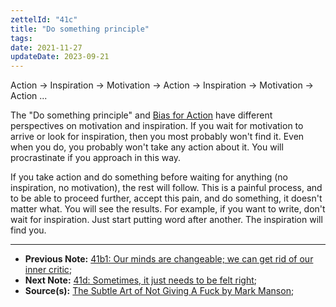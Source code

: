 ```yaml
---
zettelId: "41c"
title: "Do something principle"
tags:
date: 2021-11-27
updateDate: 2023-09-21
---
```


Action → Inspiration → Motivation → Action → Inspiration → Motivation → Action ...

The "Do something principle" and [Bias for Action](/bias-towards-action/) have different perspectives on motivation and inspiration. If you wait for motivation to arrive or look for inspiration, then you most probably won't find it. Even when you do, you probably won't take any action about it. You will procrastinate if you approach in this way.

If you take action and do something before waiting for anything (no inspiration, no motivation), the rest will follow. This is a painful process, and to be able to proceed further, accept this pain, and do something, it doesn't matter what. You will see the results. For example, if you want to write, don't wait for inspiration. Just start putting word after another. The inspiration will find you.

---

- **Previous Note:** [41b1: Our minds are changeable; we can get rid of our inner critic](/notes/41b1/);
- **Next Note:** [41d: Sometimes, it just needs to be felt right](/notes/41d/);
- **Source(s):** [The Subtle Art of Not Giving A Fuck by Mark Manson](/books/the-subtle-art-of-not-giving-a-fuck-by-mark-manson-book-summary-review-and-notes/);
